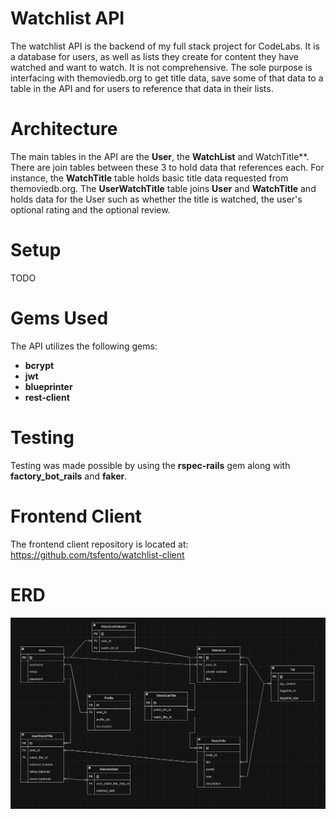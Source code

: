# Watchlist API

The watchlist API is the backend of my full stack project for CodeLabs. It is a database for users, as well as lists they create for content they have watched and want to watch. It is not comprehensive. The sole purpose is interfacing with themoviedb.org to get title data, save some of that data to a table in the API and for users to reference that data in their lists.


# Architecture

The main tables in the API are the **User**, the **WatchList** and WatchTitle**. There are join tables between these 3 to hold data that references each. For instance, the **WatchTitle** table holds basic title data requested from themoviedb.org. The **UserWatchTitle** table joins **User** and **WatchTitle** and holds data for the User such as whether the title is watched, the user's optional rating and the optional review.

# Setup

TODO

# Gems Used

The API utilizes the following gems:
- **bcrypt**
- **jwt**
- **blueprinter**
- **rest-client**

# Testing

Testing was made possible by using the **rspec-rails** gem along with **factory_bot_rails** and **faker**.

# Frontend Client

The frontend client repository is located at: https://github.com/tsfento/watchlist-client

# ERD
![](watchlist_updated.png)